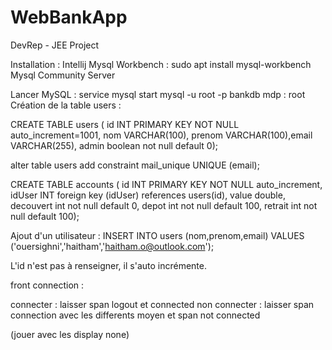 # WebBankApp
DevRep - JEE Project 

Installation :
Intellij
Mysql Workbench : sudo apt install mysql-workbench
Mysql Community Server

Lancer MySQL : 
service mysql start
mysql -u root -p bankdb
mdp : root
Création de la table users :


CREATE TABLE users ( id INT PRIMARY KEY NOT NULL auto_increment=1001, nom VARCHAR(100), prenom VARCHAR(100),email VARCHAR(255), admin boolean not null default 0);

alter table users add constraint mail_unique UNIQUE (email);
  
CREATE TABLE accounts ( id INT PRIMARY KEY NOT NULL auto_increment, idUser INT foreign key (idUser) references users(id), value double, decouvert int not null default 0, depot int not null default 100, retrait int not null default 100);
    
Ajout d'un utilisateur :
INSERT INTO users (nom,prenom,email) VALUES ('ouersighni','haitham','haitham.o@outlook.com');

L'id n'est pas à renseigner, il s'auto incrémente.





front connection :

connecter : laisser span logout et connected
non connecter : laisser span connection avec les differents moyen et span not connected

(jouer avec les display none)
